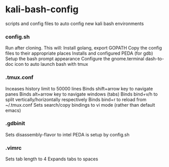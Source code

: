 # kali-bash-config
scripts and config files to auto config new kali bash environments

### config.sh
Run after cloning. This will:
Install golang, export GOPATH
Copy the config files to their appropriate places
Installs and configured PEDA (for gdb)
Setup the bash prompt appearance
Configure the gnome.terminal dash-to-doc icon to auto launch bash with tmux

### .tmux.conf
Inceases history limit to 50000 lines
Binds shift+arrow key to navigate panes
Binds alt+arrow key to navigate windows (tabs)
Binds bind+v/h to split vertically/horizontally respectively
Binds bind+r to reload from ~/.tmux.conf
Sets search/copy bindings to vi mode (rather than default emacs)

### .gdbinit
Sets disassembly-flavor to intel
PEDA is setup by config.sh

### .vimrc
Sets tab length to 4
Expands tabs to spaces
